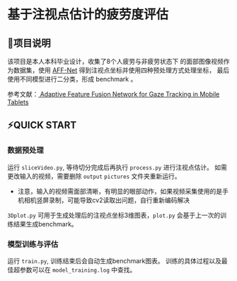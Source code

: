 # 基于注视点估计的疲劳度评估

## 🔆项目说明

该项目是本人本科毕业设计，收集了8个人疲劳与非疲劳状态下
的面部图像视频作为数据集，使用 [AFF-Net](https://github.com/vigil1917/AFF-Net)
得到注视点坐标并使用四种预处理方式处理坐标，
最后使用不同模型进行二分类，形成 benchmark 。

参考文献：[ Adaptive Feature Fusion Network for Gaze Tracking in Mobile Tablets](https://ieeexplore.ieee.org/abstract/document/9412205)

## ⚡QUICK START

### 数据预处理

运行 `sliceVideo.py`, 等待切分完成后再执行 `process.py` 进行注视点估计。
如需更改输入的视频，需要删除 `output` `pictures` 文件夹重新运行。

- 注意，输入的视频需面部清晰，有明显的眼部动作，如果视频采集使用的是手机相机竖屏录制，可能导致cv2读取出问题，自行重新编码解决

`3Dplot.py` 可用于生成处理后的注视点坐标3维图表，`plot.py` 会基于上一次的训练结果生成benchmark。

### 模型训练与评估

运行 `train.py`, 训练结束后会自动生成benchmark图表。
训练的具体过程以及最佳超参数可以在 `model_training.log`
中查找。


